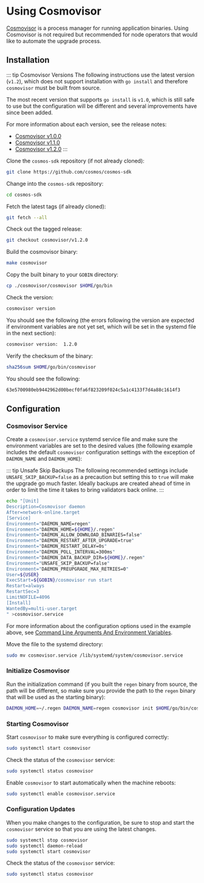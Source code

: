 # Using Cosmovisor

[Cosmovisor](https://github.com/cosmos/cosmos-sdk/tree/main/cosmovisor#cosmovisor) is a process manager for running application binaries. Using Cosmovisor is not required but recommended for node operators that would like to automate the upgrade process.

## Installation

::: tip Cosmovisor Versions
The following instructions use the latest version (`v1.2`), which does not support installation with `go install` and therefore `cosmovisor` must be built from source.

The most recent version that supports `go install` is `v1.0`, which is still safe to use but the configuration will be different and several improvements have since been added.

For more information about each version, see the release notes:
- [Cosmovisor v1.0.0](https://github.com/cosmos/cosmos-sdk/releases/tag/cosmovisor%2Fv1.0.0)
- [Cosmovisor v1.1.0](https://github.com/cosmos/cosmos-sdk/releases/tag/cosmovisor%2Fv1.1.0)
- [Cosmovisor v1.2.0](https://github.com/cosmos/cosmos-sdk/releases/tag/cosmovisor%2Fv1.2.0)
:::

Clone the `cosmos-sdk` repository (if not already cloned):

```bash
git clone https://github.com/cosmos/cosmos-sdk
```

Change into the `cosmos-sdk` repository:

```bash
cd cosmos-sdk
```

Fetch the latest tags (if already cloned):

```bash
git fetch --all
```

Check out the tagged release:

```bash
git checkout cosmovisor/v1.2.0
```

Build the cosmovisor binary:

```bash
make cosmovisor
```

Copy the built binary to your `GOBIN` directory:

```bash
cp ./cosmovisor/cosmovisor $HOME/go/bin
```

Check the version:

```bash
cosmovisor version
```

You should see the following (the errors following the version are expected if environment variables are not yet set, which will be set in the systemd file in the next section):

```bash
cosmovisor version:  1.2.0
```

Verify the checksum of the binary:

```bash
sha256sum $HOME/go/bin/cosmovisor
```

You should see the following:

```bash
63e5700980eb9442962d00becf0fa6f823209f024c5a1c4133f7d4a88c1614f3
```

## Configuration

### Cosmovisor Service

Create a `cosmovisor.service` systemd service file and make sure the environment variables are set to the desired values (the following example includes the default `cosmovisor` configuration settings with the exception of `DAEMON_NAME` and `DAEMON_HOME`):

::: tip Unsafe Skip Backups
The following recommended settings include `UNSAFE_SKIP_BACKUP=false` as a precaution but setting this to `true` will make the upgrade go much faster. Ideally backups are created ahead of time in order to limit the time it takes to bring validators back online.
:::

```bash
echo "[Unit]
Description=Cosmovisor daemon
After=network-online.target
[Service]
Environment="DAEMON_NAME=regen"
Environment="DAEMON_HOME=${HOME}/.regen"
Environment="DAEMON_ALLOW_DOWNLOAD_BINARIES=false"
Environment="DAEMON_RESTART_AFTER_UPGRADE=true"
Environment="DAEMON_RESTART_DELAY=0s"
Environment="DAEMON_POLL_INTERVAL=300ms"
Environment="DAEMON_DATA_BACKUP_DIR=${HOME}/.regen"
Environment="UNSAFE_SKIP_BACKUP=false"
Environment="DAEMON_PREUPGRADE_MAX_RETRIES=0"
User=${USER}
ExecStart=${GOBIN}/cosmovisor run start
Restart=always
RestartSec=3
LimitNOFILE=4096
[Install]
WantedBy=multi-user.target
" >cosmovisor.service
```

For more information about the configuration options used in the example above, see [Command Line Arguments And Environment Variables](https://github.com/cosmos/cosmos-sdk/tree/main/cosmovisor#command-line-arguments-and-environment-variables).

Move the file to the systemd directory:

```bash
sudo mv cosmovisor.service /lib/systemd/system/cosmovisor.service
```

### Initialize Cosmovisor

Run the initialization command (if you built the `regen` binary from source, the path will be different, so make sure you provide the path to the `regen` binary that will be used as the starting binary):

```bash
DAEMON_HOME=~/.regen DAEMON_NAME=regen cosmovisor init $HOME/go/bin/cosmovisor
```

### Starting Cosmovisor

Start `cosmovisor` to make sure everything is configured correctly:

```bash
sudo systemctl start cosmovisor
```

Check the status of the `cosmovisor` service:

```bash
sudo systemctl status cosmovisor
```

Enable `cosmovisor` to start automatically when the machine reboots:

```bash
sudo systemctl enable cosmovisor.service
```

### Configuration Updates

When you make changes to the configuration, be sure to stop and start the `cosmovisor` service so that you are using the latest changes.

```bash
sudo systemctl stop cosmovisor
sudo systemctl daemon-reload
sudo systemctl start cosmovisor
```

Check the status of the `cosmovisor` service:

```bash
sudo systemctl status cosmovisor
```
